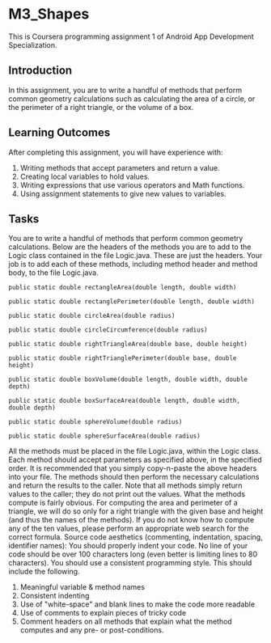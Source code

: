 # M3_Shapes
This is Coursera programming assignment 1 of Android App Development Specialization.
## Introduction
In this assignment, you are to write a handful of methods that perform common geometry
calculations such as calculating the area of a circle, or the perimeter of a right triangle, or the
volume of a box.
## Learning Outcomes
After completing this assignment, you will have experience with:
1. Writing methods that accept parameters and return a value.
2. Creating local variables to hold values.
3. Writing expressions that use various operators and Math functions.
4. Using assignment statements to give new values to variables.
## Tasks
You are to write a handful of methods that perform common geometry calculations. Below are
the headers of the methods you are to add to the Logic class contained in the file Logic.java.
These are just the headers. Your job is to add each of these methods, including method header
and method body, to the file Logic.java. 
```
public static double rectangleArea(double length, double width)

public static double rectanglePerimeter(double length, double width)

public static double circleArea(double radius)

public static double circleCircumference(double radius)

public static double rightTriangleArea(double base, double height)

public static double rightTrianglePerimeter(double base, double height)

public static double boxVolume(double length, double width, double depth)

public static double boxSurfaceArea(double length, double width, double depth)

public static double sphereVolume(double radius)

public static double sphereSurfaceArea(double radius)
```
All the methods must be placed in the file Logic.java, within the Logic class. Each method
should accept parameters as specified above, in the specified order. It is recommended that you
simply copy-n-paste the above headers into your file. The methods should then perform the
necessary calculations and return the results to the caller. Note that all methods simply return
values to the caller; they do not print out the values.
What the methods compute is fairly obvious. For computing the area and perimeter of a triangle,
we will do so only for a right triangle with the given base and height (and thus the names of the
methods). If you do not know how to compute any of the ten values, please perform an
appropriate web search for the correct formula.
Source code aesthetics (commenting, indentation, spacing, identifier names): You should
properly indent your code. No line of your code should be over 100 characters long (even better
is limiting lines to 80 characters). You should use a consistent programming style. This should
include the following.
1. Meaningful variable & method names
2. Consistent indenting
3. Use of "white-space" and blank lines to make the code more readable
4. Use of comments to explain pieces of tricky code
5. Comment headers on all methods that explain what the method computes and any pre- or post-conditions.
